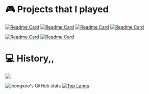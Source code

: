 <!-- <h1 align="center"> ⭐️ Insights : 📚 Data = 🎮 Game : 📝 Rules </h1> -->


<!-- <p align = "center">   -->
<!-- 🌊 정수는 Integer<!--     <img src="https://user-images.githubusercontent.com/56291884/136737138-8b78d7d7-b270-4d0b-83f4-dd2a16027689.png" width="550" height="80" ></a>  -->

<!-- </p>
<br>
<h1 align="center"> :black_joker: My trump card :black_joker: </h1>
<p align = "center">
  <img src="https://img.shields.io/badge/Python-3776AB?style=flatsquare&logo=Python&logoColor=white"/></a> 
  <img src="https://img.shields.io/badge/C++-00599C?style=flatsquare&logo=C%2B%2B&logoColor=white"/></a>
  <img src="https://img.shields.io/badge/Csharp-239120?style=flatsquare&logo=Csharp&logoColor=white"/></a>
  <img src="https://img.shields.io/badge/C-A8B9CC?style=flatsquare&logo=C&logoColor=white"/></a>
  <img src="https://img.shields.io/badge/Java-007396?style=flatsquare&logo=Java&logoColor=white"/></a>
    <br>
  <img src="https://img.shields.io/badge/Jupyter-F37626?style=flatsquare&logo=Jupyter&logoColor=white"/></a>
  <img src="https://img.shields.io/badge/Spark-E25A1C?style=flatsquare&logo=ApacheSpark&logoColor=white"/></a>
  <img src="https://img.shields.io/badge/Docker-2496ED?style=flatsquare&logo=Docker&logoColor=white"/></a>
  <img src="https://img.shields.io/badge/Tensorflow-FF6F00?style=flatsquare&logo=Tensorflow&logoColor=white"/></a>
  <img src="https://img.shields.io/badge/GoogleColab-F9AB00?style=flatsquare&logo=GoogleColab&logoColor=white"/></a>
  <img src="https://img.shields.io/badge/GoogleCloud-4285F4?style=flatsquare&logo=GoogleCloud&logoColor=white"/></a>
    <br>
  <img src="https://img.shields.io/badge/ElasticStack-005571?style=flatsquare&logo=ElasticStack&logoColor=white"/></a>
  <img src="https://img.shields.io/badge/Beats-004088?style=flatsquare&logo=Beats&logoColor=white"/></a>
  <img src="https://img.shields.io/badge/Logstash-FF9E0F?style=flatsquare&logo=Logstash&logoColor=white"/></a>
  <img src="https://img.shields.io/badge/ElasticSearch-31A8FF?style=flatsquare&logo=ElasticSearch&logoColor=white"/></a>
  <img src="https://img.shields.io/badge/Kibana-EF2D5E?style=flatsquare&logo=Kibana&logoColor=white"/></a>
    <br>
  <img src="https://img.shields.io/badge/UnrealEngine-0E1128?style=flatsquare&logo=UnrealEngine&logoColor=white"/></a>
  <img src="https://img.shields.io/badge/Unity-000000?style=flatsquare&logo=Unity&logoColor=white"/></a>
  <img src="https://img.shields.io/badge/Django-092E20?style=flatsquare&logo=Django&logoColor=white"/></a>
</p>
<br> -->



# :video_game: Projects that I played

[![Readme Card](https://github-readme-stats.vercel.app/api/pin/?username=jeongxoo&repo=withData&theme=dark)](https://github.com/jeongxoo/withData)
[![Readme Card](https://github-readme-stats.vercel.app/api/pin/?username=jeongxoo&repo=gaziGazi&theme=dark)](https://github.com/jeongxoo/gaziGazi)
[![Readme Card](https://github-readme-stats.vercel.app/api/pin/?username=jeongxoo&repo=Oven&theme=dark)](https://github.com/jeongxoo/Oven)
[![Readme Card](https://github-readme-stats.vercel.app/api/pin/?username=jeongxoo&repo=Have_a_nice_day&theme=dark)](https://github.com/jeongxoo/Have_a_nice_day)
<!-- [![Readme Card](https://github-readme-stats.vercel.app/api/pin/?username=jeongxoo&repo=Jeongorithm&theme=dark)](https://github.com/jeongxoo/Jeongorithm) -->
[![Readme Card](https://github-readme-stats.vercel.app/api/pin/?username=jeongxoo&repo=Catch_Me_If_You_Can&theme=dark)](https://github.com/jeongxoo/Catch_Me_If_You_Can)
[![Readme Card](https://github-readme-stats.vercel.app/api/pin/?username=jeongxoo&repo=NumBot&theme=dark)](https://github.com/jeongxoo/NumBot)
 
# :computer: History,,
<a href="https://hits.seeyoufarm.com"><img src="https://hits.seeyoufarm.com/api/count/incr/badge.svg?url=https%3A%2F%2Fgithub.com%2Fjeongxoo&count_bg=%2379C83D&title_bg=%23555555&icon=&icon_color=%23E7E7E7&title=hits&edge_flat=false"/></a>

![jeongxoo's GitHub stats](https://github-readme-stats.vercel.app/api?username=jeongxoo&show_icons=true&theme=gotham)
[![Top Langs](https://github-readme-stats.vercel.app/api/top-langs/?username=jeongxoo&layout=compact&theme=dark)](https://github.com/jeongxoo/github-readme-stats)


<!--
**jeongxoo/jeongxoo** is a ✨ _special_ ✨ repository because its `README.md` (this file) appears on your GitHub profile.

Here are some ideas to get you started:
d
- 🔭 I’m currently working on ...
- 🌱 I’m currently learning ...
- 👯 I’m looking to collaborate on ...
- 🤔 I’m looking for help with ...
- 💬 Ask me about ...
- 📫 How to reach me: ...
- 😄 Pronouns: ...
- ⚡ Fun fact: ...
-->
